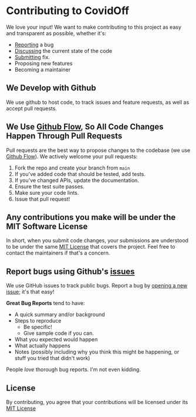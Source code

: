 # Contributing to CovidOff
We love your input! We want to make contributing to this project as easy and transparent as possible, whether it's:

- [Reporting](https://github.com/ccsnu/ccsnu.github.io/issues) a bug
- [Discussing](https://github.com/ccsnu/ccsnu.github.io/discussions) the current state of the code
- [Submitting](https://github.com/ccsnu/ccsnu.github.io/pulls) fix.
- Proposing new features
- Becoming a maintainer

## We Develop with Github
We use github to host code, to track issues and feature requests, as well as accept pull requests.

## We Use [Github Flow](https://guides.github.com/introduction/flow/index.html), So All Code Changes Happen Through Pull Requests
Pull requests are the best way to propose changes to the codebase (we use [Github Flow](https://guides.github.com/introduction/flow/index.html)). We actively welcome your pull requests:

1. Fork the repo and create your branch from `main`
2. If you've added code that should be tested, add tests.
3. If you've changed APIs, update the documentation.
4. Ensure the test suite passes.
5. Make sure your code lints.
6. Issue that pull request!

## Any contributions you make will be under the MIT Software License
In short, when you submit code changes, your submissions are understood to be under the same [MIT License](https://github.com/ccsnu/ccsnu.github.io/blob/main/LICENSE) that covers the project. Feel free to contact the maintainers if that's a concern.

## Report bugs using Github's [issues](https://github.com/ccsnu/ccsnu.github.io/issues)
We use GitHub issues to track public bugs. Report a bug by [opening a new issue](); it's that easy!

<!-- ## Write bug reports with detail, background, and sample code
[This is an template](https://github.com/covidoff/covidoff/issues/new?assignees=&labels=&template=bug_report.md&title=) of a bug report. -->

**Great Bug Reports** tend to have:

- A quick summary and/or background
- Steps to reproduce
  - Be specific!
  - Give sample code if you can.
- What you expected would happen
- What actually happens
- Notes (possibly including why you think this might be happening, or stuff you tried that didn't work)

People *love* thorough bug reports. I'm not even kidding.

## License
By contributing, you agree that your contributions will be licensed under its [MIT License](https://github.com/ccsnu/ccsnu.github.io/blob/main/LICENSE)
